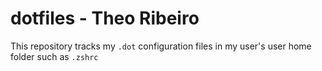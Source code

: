 # dotfiles - Theo Ribeiro

This repository tracks my `.dot` configuration files in my user's user home folder such as `.zshrc`
